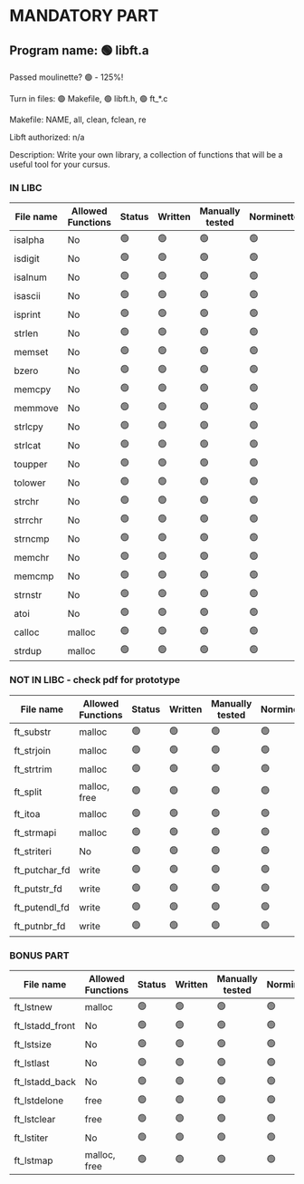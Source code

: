 # MANDATORY PART

 ## Program name: 🟢 libft.a

 Passed moulinette? 🟢 - 125%!

 Turn in files: 🟢 Makefile, 🟢 libft.h, 🟢 ft_*.c

 Makefile: NAME, all, clean, fclean, re

 Libft authorized: n/a

Description: Write your own library, a collection of functions that will be a useful tool for your cursus.

### IN LIBC

| File name | Allowed Functions | Status | Written | Manually tested | Norminetted | Final check | Francinetted |
| --------- | ------ | --- | ------- | ------ | ----------- | ----------- | ----------- |
| isalpha | No | 🟢 | 🟢 | 🟢 | 🟢 | 🟢 | 🟢 |
| isdigit | No | 🟢 | 🟢 | 🟢 | 🟢 | 🟢 | 🟢 |
| isalnum | No | 🟢 | 🟢 | 🟢 | 🟢 | 🟢 | 🟢 |
| isascii | No | 🟢 | 🟢 | 🟢 | 🟢 | 🟢 | 🟢 |
| isprint | No | 🟢 | 🟢 | 🟢 | 🟢 | 🟢 | 🟢 |
| strlen | No | 🟢 | 🟢 | 🟢 | 🟢 | 🟢 | 🟢 |
| memset | No | 🟢 | 🟢 | 🟢 | 🟢 | 🟢 | 🟢 |
| bzero | No | 🟢 | 🟢 | 🟢 | 🟢 | 🟢 | 🟢 |
| memcpy | No | 🟢 | 🟢 | 🟢 | 🟢 | 🟢 | 🟢 |
| memmove | No | 🟢 | 🟢 | 🟢 | 🟢 | 🟢 | 🟢 |
| strlcpy | No | 🟢 | 🟢 | 🟢 | 🟢 | 🟢 | 🟢 |
| strlcat | No | 🟢 | 🟢 | 🟢 | 🟢 | 🟢 | 🟢 |
| toupper | No | 🟢 | 🟢 | 🟢 | 🟢 | 🟢 | 🟢 |
| tolower | No | 🟢 | 🟢 | 🟢 | 🟢 | 🟢 | 🟢 |
| strchr | No | 🟢 | 🟢 | 🟢 | 🟢 | 🟢 | 🟢 |
| strrchr | No | 🟢 | 🟢 | 🟢 | 🟢 | 🟢 | 🟢 |
| strncmp | No | 🟢 | 🟢 | 🟢 | 🟢 | 🟢 | 🟢 |
| memchr | No | 🟢 | 🟢 | 🟢 | 🟢 | 🟢 | 🟢 |
| memcmp | No | 🟢 | 🟢 | 🟢 | 🟢 | 🟢 | 🟢 |
| strnstr | No |  🟢 | 🟢 | 🟢 | 🟢 | 🟢 | 🟢 |
| atoi | No | 🟢 | 🟢 | 🟢 | 🟢 | 🟢 | 🟢 |
| calloc | malloc | 🟢 | 🟢 | 🟢 | 🟢 | 🟢 | 🟢 |
| strdup | malloc | 🟢 | 🟢 | 🟢 | 🟢 | 🟢 | 🟢 |

### NOT IN LIBC - check pdf for prototype

| File name | Allowed Functions | Status | Written | Manually tested | Norminetted | Final check | Francinetted |
| --------- | ------ | --- | ------- | ------ | ----------- | ----------- | ----------- |
| ft_substr | malloc | 🟢 | 🟢 | 🟢 | 🟢 | 🟢 | 🟢 |
| ft_strjoin | malloc | 🟢 | 🟢 | 🟢 | 🟢 | 🟢 | 🟢 |
| ft_strtrim | malloc | 🟢 | 🟢 | 🟢 | 🟢 | 🟢 | 🟢 |
| ft_split | malloc, free | 🟢 | 🟢 | 🟢 | 🟢 | 🟢 | 🟢 |
| ft_itoa | malloc | 🟢 | 🟢 | 🟢 | 🟢 | 🟢 | 🟢 |
| ft_strmapi | malloc | 🟢 | 🟢 | 🟢 | 🟢 | 🟢 | 🟢 |
| ft_striteri | No | 🟢 | 🟢 | 🟢 | 🟢 | 🟢 | 🟢 |
| ft_putchar_fd | write | 🟢 | 🟢 | 🟢 | 🟢 | 🟢 | 🟢 |
| ft_putstr_fd | write | 🟢 | 🟢 | 🟢 | 🟢 | 🟢 | 🟢 |
| ft_putendl_fd | write | 🟢 | 🟢 | 🟢 | 🟢 | 🟢 | 🟢 |
| ft_putnbr_fd | write | 🟢 | 🟢 | 🟢 | 🟢 | 🟢 | 🟢 |

### BONUS PART

| File name | Allowed Functions | Status | Written | Manually tested | Norminetted | Final check | Francinetted |
| --------- | ------ | --- | ------- | ------ | ----------- | ----------- | ----------- |
| ft_lstnew | malloc | 🟢 | 🟢 | 🟢 | 🟢 | 🟢 | 🟢 |
| ft_lstadd_front | No | 🟢 | 🟢 | 🟢 | 🟢 | 🟢 | 🟢 |
| ft_lstsize | No | 🟢 | 🟢 | 🟢 | 🟢 | 🟢 | 🟢 |
| ft_lstlast | No | 🟢 | 🟢 | 🟢 | 🟢 | 🟢 | 🟢 |
| ft_lstadd_back | No | 🟢 | 🟢 | 🟢 | 🟢 | 🟢 | 🟢 |
| ft_lstdelone | free | 🟢 | 🟢 | 🟢 | 🟢 | 🟢 | 🟢 |
| ft_lstclear | free | 🟢 | 🟢 | 🟢 | 🟢 | 🟢 | 🟢 |
| ft_lstiter | No | 🟢 | 🟢 | 🟢 | 🟢 | 🟢 | 🟢 |
| ft_lstmap | malloc, free | 🟢 | 🟢 | 🟢 | 🟢 | 🟢 | 🟢 |
